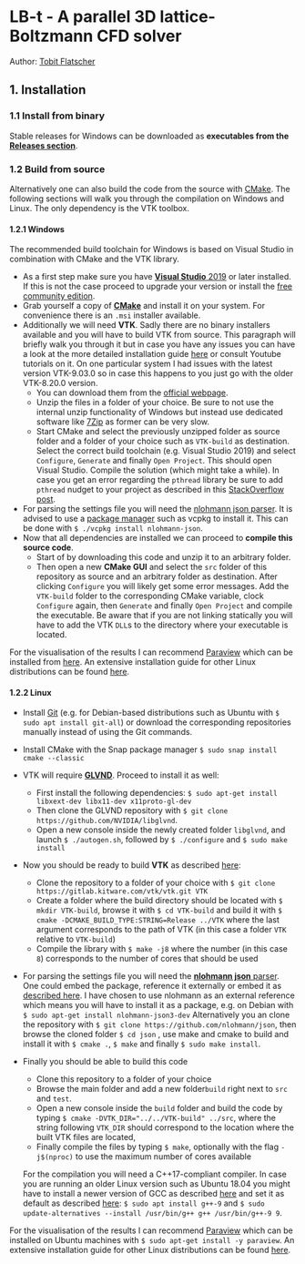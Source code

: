 # LB-t - A parallel 3D lattice-Boltzmann CFD solver

Author: [Tobit Flatscher](https://github.com/2b-t)

## 1. Installation

### 1.1 Install from binary

Stable releases for Windows can be downloaded as **executables from the [Releases section](https://github.com/2b-t/LB-t/releases/)**.

### 1.2 Build from source

Alternatively one can also build the code from the source with [CMake](https://cmake.org/). The following sections will walk you through the compilation on Windows and Linux. The only dependency is the VTK toolbox.

#### 1.2.1 Windows

The recommended build toolchain for Windows is based on Visual Studio in combination with CMake and the VTK library.

- As a first step make sure you have [**Visual Studio** 2019](https://visualstudio.microsoft.com/downloads/) or later installed. If this is not the case proceed to upgrade your version or install the [free community edition](https://visualstudio.microsoft.com/vs/community/).
- Grab yourself a copy of [**CMake**](https://cmake.org/download/) and install it on your system. For convenience there is an `.msi` installer available. 
- Additionally we will need **VTK**. Sadly there are no binary installers available and you will have to build VTK from source. This paragraph will briefly walk you through it but in case you have any issues you can have a look at the more detailed installation guide [here](https://vtk.org/Wiki/VTK/Building/Windows) or consult Youtube tutorials on it. On one particular system I had issues with the latest version VTK-9.03.0 so in case this happens to you just go with the older VTK-8.20.0 version.
  - You can download them from the [official webpage](https://vtk.org/download/).
  - Unzip the files in a folder of your choice. Be sure to not use the internal unzip functionality of Windows but instead use dedicated software like [7Zip](https://www.7-zip.org/download.html) as former can be very slow.
  - Start CMake and select the previously unzipped folder as source folder and a folder of your choice such as `VTK-build` as destination. Select the correct build toolchain (e.g. Visual Studio 2019) and select `Configure`, `Generate` and finally `Open Project`. This should open Visual Studio. Compile the solution (which might take a while). In case you get an error regarding the `pthread` library be sure to add `pthread` nudget to your project as described in this [StackOverflow post](https://stackoverflow.com/a/53011807).
- For parsing the settings file you will need the [nlohmann json parser](https://github.com/nlohmann/json). It is advised to use a [package manager](https://json.nlohmann.me/integration/package_managers/) such as vcpkg to install it. This can be done with `$ ./vcpkg install nlohmann-json`.
- Now that all dependencies are installed we can proceed to **compile this source code**.
  - Start of by downloading this code and unzip it to an arbitrary folder.
  - Then open a new **CMake GUI** and select the `src` folder of this repository as source and an arbitrary folder as destination. After clicking `Configure` you will likely get some error messages. Add the `VTK-build` folder to the corresponding CMake variable, clock `Configure` again, then `Generate` and finally `Open Project` and compile the executable. Be aware that if you are not linking statically you will have to add the VTK `DLL`s to the directory where your executable is located.

For the visualisation of the results I can recommend [Paraview](https://www.paraview.org/) which can be installed from [here](https://www.paraview.org/download/). An extensive installation guide for other Linux distributions can be found [here](https://www.paraview.org/Wiki/ParaView:Build_And_Install).

#### 1.2.2 Linux

- Install [Git](https://git-scm.com/book/en/v2/Getting-Started-Installing-Git) (e.g. for Debian-based distributions such as Ubuntu with `$ sudo apt install git-all`) or download the corresponding repositories manually instead of using the Git commands.

- Install CMake with the Snap package manager `$ sudo snap install cmake --classic`

- VTK will require [**GLVND**](https://github.com/NVIDIA/libglvnd). Proceed to install it as well:
  - First install the following dependencies: `$ sudo apt-get install libxext-dev libx11-dev x11proto-gl-dev`
  - Then clone the GLVND repository with `$ git clone https://github.com/NVIDIA/libglvnd`.
  - Open a new console inside the newly created folder `libglvnd`, and launch `$ ./autogen.sh`, followed by `$ ./configure` and `$ sudo make install`
  
- Now you should be ready to build **VTK** as described [here](https://vtk.org/Wiki/VTK/Building/Linux):
  - Clone the repository to a folder of your choice with `$ git clone https://gitlab.kitware.com/vtk/vtk.git VTK`
  - Create a folder where the build directory should be located with `$ mkdir VTK-build`, browse it with `$ cd VTK-build` and build it with `$ cmake -DCMAKE_BUILD_TYPE:STRING=Release ../VTK` where the last argument corresponds to the path of VTK (in this case a folder `VTK` relative to `VTK-build`)
  - Compile the library with `$ make -j8` where the number (in this case `8`) corresponds to the number of cores that should be used
  
- For parsing the settings file you will need the [**nlohmann json** parser](https://github.com/nlohmann/json). One could embed the package, reference it externally or embed it as [described here](https://json.nlohmann.me/integration/cmake/). I have chosen to use nlohmann as an external reference which means you will have to install it as a package, e.g. on Debian with `$ sudo apt-get install nlohmann-json3-dev`
  Alternatively you an clone the repository with `$ git clone https://github.com/nlohmann/json`, then browse the cloned folder `$ cd json` , use make and cmake to build and install it with `$ cmake .`, `$ make` and finally `$ sudo make install`.

- Finally you should be able to build this code
  - Clone this repository to a folder of your choice
  - Browse the main folder and add a new folder`build` right next to `src` and `test`.
  - Open a new console inside the `build` folder and build the code by typing `$ cmake -DVTK_DIR="../../VTK-build" ../src`, where the string following `VTK_DIR` should correspond to the location where the built VTK files are located, 
  - Finally compile the files by typing `$ make`, optionally with the flag `-j$(nproc)` to use the maximum number of cores available
  
  For the compilation you will need a C++17-compliant compiler. In case you are running an older Linux version such as Ubuntu 18.04 you might have to install a newer version of GCC as described [here](https://askubuntu.com/a/1149383) and set it as default as described [here](https://askubuntu.com/a/265180):  `$ sudo apt install g++-9` and `$ sudo update-alternatives --install /usr/bin/g++ g++ /usr/bin/g++-9 9`.

For the visualisation of the results I can recommend [Paraview](https://www.paraview.org/) which can be installed on Ubuntu machines with `$ sudo apt-get install -y paraview`. An extensive installation guide for other Linux distributions can be found [here](https://www.paraview.org/Wiki/ParaView:Build_And_Install).
